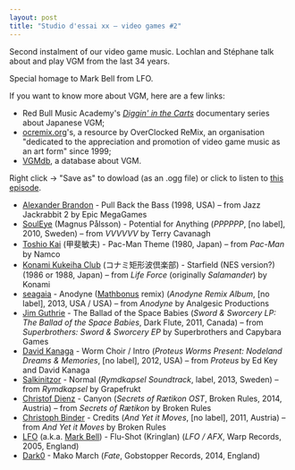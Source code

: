 ```yaml
---
layout: post
title: "Studio d'essai xx – video games #2"
---
```


Second instalment of our video game music. Lochlan and Stéphane talk about and play VGM from the last 34 years.

Special homage to Mark Bell from LFO.

If you want to know more about VGM, here are a few links:

* Red Bull Music Academy's [_Diggin' in the Carts_](http://www.redbullmusicacademy.com/magazine/diggin-in-the-carts) documentary series about Japanese VGM;
* [ocremix.org](http://ocremix.org/)'s, a resource by OverClocked ReMix, an organisation  "dedicated to the appreciation and promotion of video game music as an art form" since 1999;
* [VGMdb](http://vgmdb.net/db/main.php), a database about VGM.

Right click → "Save as" to dowload (as an .ogg file) or click to listen to <a
href="https://raw.githubusercontent.com/studio-dessai/podcasts/master/2014-10-23%20-%20studio%20d%27essai%20xx.ogg">this episode</a>.

* [Alexander Brandon](http://musicbrainz.org/artist/21848b19-5a20-4a58-b168-0b5f95524cdc) - Pull Back the Bass (1998, USA) – from Jazz Jackrabbit 2 by Epic MegaGames
* [SoulEye](http://musicbrainz.org/artist/573fd3e2-3f61-4329-a6c1-89e20620b0b9) (Magnus Pålsson) - Potential for Anything (_PPPPPP_, [no label], 2010, Sweden) – from _VVVVVV_ by Terry Cavanagh
* [Toshio Kai](http://musicbrainz.org/artist/4013e742-5e9f-4ffd-a0a5-6aa9340dfa67) (甲斐敏夫) - Pac-Man Theme (1980, Japan) – from _Pac-Man_ by Namco 
* [Konami Kukeiha Club](http://musicbrainz.org/artist/0fcb6831-ff9a-47ff-a509-45f267aa8c21) (コナミ矩形波倶楽部) - Starfield (NES version?) (1986 or 1988, Japan) – from _Life Force_ (originally _Salamander_) by Konami
* [seagaia](http://musicbrainz.org/artist/d420cd2d-647f-4d4c-8316-b606848e41ab) - Anodyne ([Mathbonus](http://musicbrainz.org/artist/efbfaaa6-879f-4867-aac3-c95a56131942) remix) (_Anodyne Remix Album_, [no label], 2013, USA / USA) – from _Anodyne_ by Analgesic Productions
* [Jim Guthrie](http://musicbrainz.org/artist/25869023-8509-4926-aefd-1f84c188cf3d) - The Ballad of the Space Babies (_Sword & Sworcery LP: The Ballad of the Space Babies_, Dark Flute, 2011, Canada) – from _Superbrothers: Sword & Sworcery EP_ by Superbrothers and Capybara Games
* [David Kanaga](http://musicbrainz.org/artist/e43df30e-4566-41fa-91f8-e3393374ce93) - Worm Choir / Intro (_Proteus Worms Present: Nodeland Dreams & Memories_, [no label], 2012, USA) – from _Proteus_ by Ed Key and David Kanaga
* [Salkinitzor](http://musicbrainz.org/artist/decd5302-d0af-43f5-a22a-eaa7ed61fd56) - Normal (_Rymdkapsel Soundtrack_, label, 2013, Sweden) – from _Rymdkapsel_ by Grapefrukt
* [Christof Dienz](http://musicbrainz.org/artist/bf307918-689e-4f9b-a0a7-6716e2780174) - Canyon (_Secrets of Rætikon OST_, Broken Rules, 2014, Austria) – from _Secrets of Rætikon_ by Broken Rules
* [Christoph Binder](http://musicbrainz.org/artist/40079d2f-713a-4ccc-881a-60cef0f3dcd8) - Credits (_And Yet it Moves_, [no label], 2011, Austria) – from _And Yet it Moves_ by Broken Rules
* [LFO](http://musicbrainz.org/artist/e6d0179f-b899-4563-b6c6-88715aaae0b8) (a.k.a. [Mark Bell](http://musicbrainz.org/artist/22600474-07c1-4557-9d1a-1c919a2d085e)) - Flu-Shot (Kringlan) (_LFO / AFX_, Warp Records, 2005, England)
* [Dark0](http://musicbrainz.org/artist/cd11afeb-39f1-4e8a-a370-4b2dc6ad15c9) - Mako March (_Fate_,  Gobstopper Records, 2014, England)
